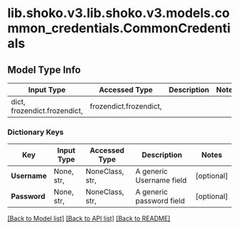# lib.shoko.v3.lib.shoko.v3.models.common_credentials.CommonCredentials

## Model Type Info
Input Type | Accessed Type | Description | Notes
------------ | ------------- | ------------- | -------------
dict, frozendict.frozendict,  | frozendict.frozendict,  |  | 

### Dictionary Keys
Key | Input Type | Accessed Type | Description | Notes
------------ | ------------- | ------------- | ------------- | -------------
**Username** | None, str,  | NoneClass, str,  | A generic Username field | [optional] 
**Password** | None, str,  | NoneClass, str,  | A generic password field | [optional] 

[[Back to Model list]](../../README.md#documentation-for-models) [[Back to API list]](../../README.md#documentation-for-api-endpoints) [[Back to README]](../../README.md)

